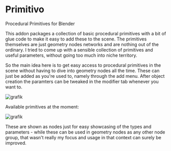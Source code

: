 # Primitivo
Procedural Primitives for Blender

This addon packages a collection of basic procedural primitives with a bit of glue code to make it easy to add these to the scene. The primitives themselves are just geometry nodes networks and are nothing out of the ordinary. I tried to come up with a sensible collection of primitives and useful parameters, without going too much into niche territory.

So the main idea here is to get easy access to procedural primitives in the scene without having to dive into geometry nodes all the time. These can just be added as you're used to, namely through the add menu. After object creation the paramters can be tweaked in the modifier tab whenever you want to.  

![grafik](https://user-images.githubusercontent.com/13512160/213873051-e83422bb-3f63-43f1-b67d-40a4317b4521.png)

Available primitives at the moment:

![grafik](https://user-images.githubusercontent.com/13512160/213873471-497ecbc0-0c28-4457-af2f-d107205ace09.png)

These are shown as nodes just for easy showcasing of the types and parameters - while these can be used in geometry nodes as any other node group, that wasn't really my focus and usage in that context can surely be improved.
